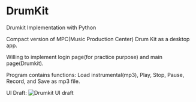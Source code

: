 # DrumKit

Drumkit Implementation with Python

Compact version of MPC(Music Production Center) Drum Kit as a desktop app.

Willing to implement login page(for practice purpose) and main page(Drumkit).

Program contains functions:
Load instrumental(mp3), Play, Stop, Pause, Record, and Save as mp3 file.

UI Draft:
![Drumkit UI draft](https://user-images.githubusercontent.com/73203982/145117446-1c1cc159-8eec-4171-a004-8e0f5d89f4b2.png)
